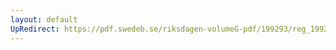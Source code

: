 ```yaml
---
layout: default
UpRedirect: https://pdf.swedeb.se/riksdagen-volumeG-pdf/199293/reg_199293_SkU/reg_199293_SkU_0018.pdf
---
```

